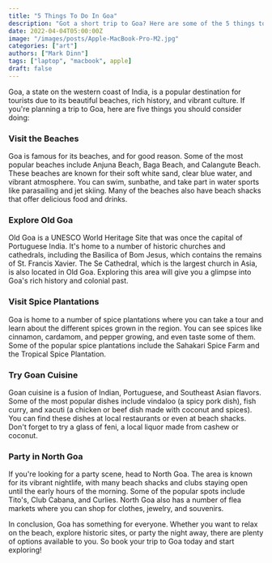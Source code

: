 ```yaml
---
title: "5 Things To Do In Goa"
description: "Got a short trip to Goa? Here are some of the 5 things to do in Goa"
date: 2022-04-04T05:00:00Z
image: "/images/posts/Apple-MacBook-Pro-M2.jpg"
categories: ["art"]
authors: ["Mark Dinn"]
tags: ["laptop", "macbook", apple]
draft: false
---
```

Goa, a state on the western coast of India, is a popular destination for tourists due to its beautiful beaches, rich history, and vibrant culture. If you're planning a trip to Goa, here are five things you should consider doing:

### Visit the Beaches
Goa is famous for its beaches, and for good reason. Some of the most popular beaches include Anjuna Beach, Baga Beach, and Calangute Beach. These beaches are known for their soft white sand, clear blue water, and vibrant atmosphere. You can swim, sunbathe, and take part in water sports like parasailing and jet skiing. Many of the beaches also have beach shacks that offer delicious food and drinks.

### Explore Old Goa
Old Goa is a UNESCO World Heritage Site that was once the capital of Portuguese India. It's home to a number of historic churches and cathedrals, including the Basilica of Bom Jesus, which contains the remains of St. Francis Xavier. The Se Cathedral, which is the largest church in Asia, is also located in Old Goa. Exploring this area will give you a glimpse into Goa's rich history and colonial past.

### Visit Spice Plantations
Goa is home to a number of spice plantations where you can take a tour and learn about the different spices grown in the region. You can see spices like cinnamon, cardamom, and pepper growing, and even taste some of them. Some of the popular spice plantations include the Sahakari Spice Farm and the Tropical Spice Plantation.

### Try Goan Cuisine
Goan cuisine is a fusion of Indian, Portuguese, and Southeast Asian flavors. Some of the most popular dishes include vindaloo (a spicy pork dish), fish curry, and xacuti (a chicken or beef dish made with coconut and spices). You can find these dishes at local restaurants or even at beach shacks. Don't forget to try a glass of feni, a local liquor made from cashew or coconut.

### Party in North Goa
If you're looking for a party scene, head to North Goa. The area is known for its vibrant nightlife, with many beach shacks and clubs staying open until the early hours of the morning. Some of the popular spots include Tito's, Club Cabana, and Curlies. North Goa also has a number of flea markets where you can shop for clothes, jewelry, and souvenirs.

In conclusion, Goa has something for everyone. Whether you want to relax on the beach, explore historic sites, or party the night away, there are plenty of options available to you. So book your trip to Goa today and start exploring!

